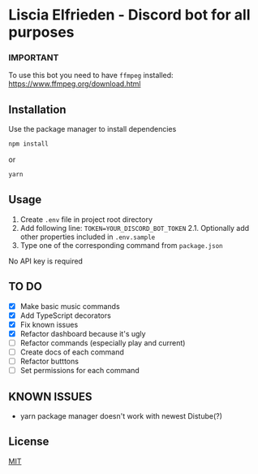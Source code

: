# Liscia Elfrieden - Discord bot for all purposes

### IMPORTANT
To use this bot you need to have ``ffmpeg`` installed:
 https://www.ffmpeg.org/download.html

## Installation

Use the package manager to install dependencies


```bash
npm install
```
or
```bash
yarn
```

## Usage
1. Create ``.env`` file in project root directory
2. Add following line: `TOKEN=YOUR_DISCORD_BOT_TOKEN`
2.1. Optionally add other properties included in ``.env.sample``
3. Type one of the corresponding command from ``package.json``


No API key is required


## TO DO
- [x] Make basic music commands
- [x] Add TypeScript decorators
- [X] Fix known issues
- [X] Refactor dashboard because it's ugly
- [ ] Refactor commands (especially play and current)
- [ ] Create docs of each command
- [ ] Refactor butttons
- [ ] Set permissions for each command

## KNOWN ISSUES
- yarn package manager doesn't work with newest Distube(?)

## License
[MIT](https://choosealicense.com/licenses/mit/)
